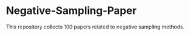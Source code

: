 # Negative-Sampling-Paper
This repository collects 100 papers related to negative sampling methods.
